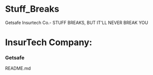 # Stuff_Breaks
Getsafe Insurtech Co.- STUFF BREAKS, BUT IT'LL NEVER BREAK YOU

 #                                 InsurTech Company:        
### **Getsafe**





README.md
<!--stackedit_data:
eyJoaXN0b3J5IjpbLTkxNDQ2OTExNiw4ODEzNjkzNTEsLTE0NT
Q2NDc1OCwyOTQ1OTQ0NjgsLTEyMTk5NjI1NTldfQ==
-->